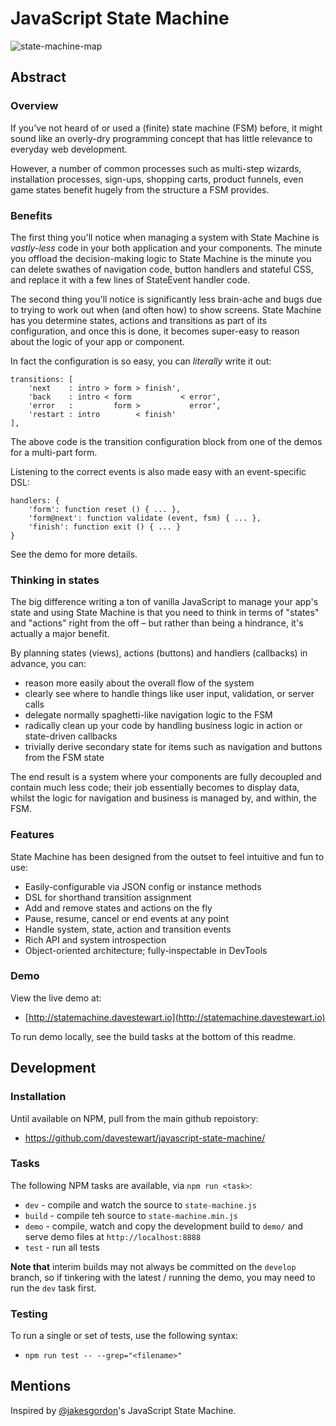 # JavaScript State Machine

![state-machine-map](https://cloud.githubusercontent.com/assets/132681/20330716/a9446ecc-ab98-11e6-89b7-8c55a5abb46e.gif)

## Abstract

### Overview

If you've not heard of or used a (finite) state machine (FSM) before, it might sound like an overly-dry programming concept that has little relevance to everyday web development. 

However, a number of common processes such as multi-step wizards, installation processes, sign-ups, shopping carts, product funnels, even game states benefit hugely from the structure a FSM provides.


### Benefits

The first thing you'll notice when managing a system with State Machine is *vastly-less* code in your both application and your components. The minute you offload the decision-making logic to State Machine is the minute you can delete swathes of navigation code, button handlers and stateful CSS, and replace it with a few lines of StateEvent handler code. 

The second thing you'll notice is significantly less brain-ache and bugs due to trying to work out when (and often how) to show screens. State Machine has you determine states, actions and transitions as part of its configuration, and once this is done, it becomes super-easy to reason about the logic of your app or component.

In fact the configuration is so easy, you can *literally* write it out: 

```
transitions: [
    'next    : intro > form > finish',
    'back    : intro < form           < error',
    'error   :         form >           error',
    'restart : intro        < finish'
],
```

The above code is the transition configuration block from one of the demos for a multi-part form.

Listening to the correct events is also made easy with an event-specific DSL:

```
handlers: {
    'form': function reset () { ... },
    'form@next': function validate (event, fsm) { ... },
    'finish': function exit () { ... }
}
```
 
See the demo for more details.

### Thinking in states

The big difference writing a ton of vanilla JavaScript to manage your app's state and using State Machine is that you need to think in terms of "states" and "actions" right from the off – but rather than being a hindrance, it's actually a major benefit.

By planning states (views), actions (buttons) and handlers (callbacks) in advance, you can:
 
- reason more easily about the overall flow of the system
- clearly see where to handle things like user input, validation, or server calls
- delegate normally spaghetti-like navigation logic to the FSM
- radically clean up your code by handling business logic in action or state-driven callbacks
- trivially derive secondary state for items such as navigation and buttons from the FSM state

The end result is a system where your components are fully decoupled and contain much less code; their job essentially becomes to display data, whilst the logic for navigation and business is managed by, and within, the FSM.


### Features

State Machine has been designed from the outset to feel intuitive and fun to use:

- Easily-configurable via JSON config or instance methods
- DSL for shorthand transition assignment
- Add and remove states and actions on the fly
- Pause, resume, cancel or end events at any point
- Handle system, state, action and transition events
- Rich API and system introspection
- Object-oriented architecture; fully-inspectable in DevTools


### Demo

View the live demo at:

- [http://statemachine.davestewart.io](http://statemachine.davestewart.io)

To run demo locally, see the build tasks at the bottom of this readme.
 

## Development

### Installation

Until available on NPM, pull from the main github repoistory:

- https://github.com/davestewart/javascript-state-machine/


### Tasks

The following NPM tasks are available, via `npm run <task>`:

- `dev` - compile and watch the source to `state-machine.js`
- `build` - compile teh source to `state-machine.min.js`
- `demo` - compile, watch and copy the development build to `demo/` and serve demo files at `http://localhost:8888`
- `test` - run all tests


**Note that**  interim builds may not always be committed on the `develop` branch, so if tinkering with the latest / running the demo, you may need to run the `dev` task first.

### Testing

To run a single or set of tests, use the following syntax:

- `npm run test -- --grep="<filename>"`


## Mentions

Inspired by [@jakesgordon](https://github.com/jakesgordon/javascript-state-machine/)'s JavaScript State Machine.